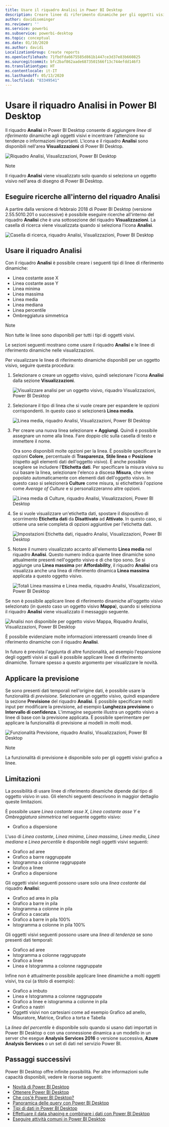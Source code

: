 ```yaml
---
title: Usare il riquadro Analisi in Power BI Desktop
description: Creare linee di riferimento dinamiche per gli oggetti visivi in Power BI Desktop
author: davidiseminger
ms.reviewer: ''
ms.service: powerbi
ms.subservice: powerbi-desktop
ms.topic: conceptual
ms.date: 01/10/2020
ms.author: davidi
LocalizationGroup: Create reports
ms.openlocfilehash: 71fbdfda6675585d861b1447ce3d37e83b660825
ms.sourcegitcommit: bfc2baf862aade6873501566f13c744efdd146f3
ms.translationtype: HT
ms.contentlocale: it-IT
ms.lasthandoff: 05/13/2020
ms.locfileid: "83349541"
---
```

# <a name="use-the-analytics-pane-in-power-bi-desktop"></a>Usare il riquadro Analisi in Power BI Desktop

Il riquadro **Analisi** in Power BI Desktop consente di aggiungere *linee di riferimento* dinamiche agli oggetti visivi e incentrare l'attenzione su tendenze o informazioni importanti. L'icona e il riquadro **Analisi** sono disponibili nell'area **Visualizzazioni** di Power BI Desktop.

![Riquadro Analisi, Visualizzazioni, Power BI Desktop](media/desktop-analytics-pane/analytics-pane_1.png)

> [!NOTE]
> Il riquadro **Analisi** viene visualizzato solo quando si seleziona un oggetto visivo nell'area di disegno di Power BI Desktop.

## <a name="search-within-the-analytics-pane"></a>Eseguire ricerche all'interno del riquadro Analisi

A partire dalla versione di febbraio 2018 di Power BI Desktop (versione 2.55.5010.201 o successive) è possibile eseguire ricerche all'interno del riquadro **Analisi** che è una sottosezione del riquadro **Visualizzazioni**. La casella di ricerca viene visualizzata quando si seleziona l'icona **Analisi**.

![Casella di ricerca, riquadro Analisi, Visualizzazioni, Power BI Desktop](media/desktop-analytics-pane/analytics-pane_1b.png)

## <a name="use-the-analytics-pane"></a>Usare il riquadro Analisi

Con il riquadro **Analisi** è possibile creare i seguenti tipi di linee di riferimento dinamiche:

* Linea costante asse X
* Linea costante asse Y
* Linea minima
* Linea massima
* Linea media
* Linea mediana
* Linea percentile
* Ombreggiatura simmetrica

> [!NOTE]
> Non tutte le linee sono disponibili per tutti i tipi di oggetti visivi.

Le sezioni seguenti mostrano come usare il riquadro **Analisi** e le linee di riferimento dinamiche nelle visualizzazioni.

Per visualizzare le linee di riferimento dinamiche disponibili per un oggetto visivo, seguire questa procedura:

1. Selezionare o creare un oggetto visivo, quindi selezionare l'icona **Analisi** dalla sezione **Visualizzazioni**.

    ![Visualizzare analisi per un oggetto visivo, riquadro Visualizzazioni, Power BI Desktop](media/desktop-analytics-pane/analytics-pane_2.png)

2. Selezionare il tipo di linea che si vuole creare per espandere le opzioni corrispondenti. In questo caso si selezionerà **Linea media**.

    ![Linea media, riquadro Analisi, Visualizzazioni, Power BI Desktop](media/desktop-analytics-pane/analytics-pane_3.png)

3. Per creare una nuova linea selezionare **+&nbsp;Aggiungi**. Quindi è possibile assegnare un nome alla linea. Fare doppio clic sulla casella di testo e immettere il nome.

    Ora sono disponibili molte opzioni per la linea. È possibile specificare le opzioni **Colore**, percentuale di **Trasparenza**, **Stile linea** e **Posizione** (rispetto agli elementi dati dell'oggetto visivo). È anche possibile scegliere se includere l'**Etichetta dati**. Per specificare la misura visiva su cui basare la linea, selezionare l'elenco a discesa **Misura**, che viene popolato automaticamente con elementi dati dell'oggetto visivo. In questo caso si selezionerà **Culture** come misura, si etichetterà l'opzione come *Average of Culture* e si personalizzeranno altre opzioni.

    ![Linea media di Culture, riquadro Analisi, Visualizzazioni, Power BI Desktop](media/desktop-analytics-pane/analytics-pane_4.png)

4. Se si vuole visualizzare un'etichetta dati, spostare il dispositivo di scorrimento **Etichetta dati** da **Disattivato** ad **Attivato**. In questo caso, si ottiene una serie completa di opzioni aggiuntive per l'etichetta dati.

    ![Impostazioni Etichetta dati, riquadro Analisi, Visualizzazioni, Power BI Desktop](media/desktop-analytics-pane/analytics-pane_5.png)

5. Notare il numero visualizzato accanto all'elemento **Linea media** nel riquadro **Analisi**. Questo numero indica quante linee dinamiche sono attualmente presenti nell'oggetto visivo e di che tipo sono. Se si aggiunge una **Linea massima** per **Affordability**, il riquadro **Analisi** ora visualizza anche una linea di riferimento dinamica **Linea massima** applicata a questo oggetto visivo.

    ![Totali Linea massima e Linea media, riquadro Analisi, Visualizzazioni, Power BI Desktop](media/desktop-analytics-pane/analytics-pane_6.png)

Se non è possibile applicare linee di riferimento dinamiche all'oggetto visivo selezionato (in questo caso un oggetto visivo **Mappa**), quando si seleziona il riquadro **Analisi** viene visualizzato il messaggio seguente.

![Analisi non disponibile per oggetto visivo Mappa, Riquadro Analisi, Visualizzazioni, Power BI Desktop](media/desktop-analytics-pane/analytics-pane_7.png)

È possibile evidenziare molte informazioni interessanti creando linee di riferimento dinamiche con il riquadro **Analisi**.

In futuro è prevista l'aggiunta di altre funzionalità, ad esempio l'espansione degli oggetti visivi ai quali è possibile applicare linee di riferimento dinamiche. Tornare spesso a questo argomento per visualizzare le novità.

## <a name="apply-forecasting"></a>Applicare la previsione

Se sono presenti dati temporali nell'origine dati, è possibile usare la funzionalità di *previsione*. Selezionare un oggetto visivo, quindi espandere la sezione **Previsione** del riquadro **Analisi**. È possibile specificare molti input per modificare la previsione, ad esempio **Lunghezza previsione** o **Intervallo di confidenza**. L'immagine seguente illustra un oggetto visivo a linee di base con la previsione applicata. È possibile sperimentare per applicare la funzionalità di previsione ai modelli in molti modi.

![Funzionalità Previsione, riquadro Analisi, Visualizzazioni, Power BI Desktop](media/desktop-analytics-pane/analytics-pane_8.png)

> [!NOTE]
> La funzionalità di previsione è disponibile solo per gli oggetti visivi grafico a linee.

## <a name="limitations"></a>Limitazioni

La possibilità di usare linee di riferimento dinamiche dipende dal tipo di oggetto visivo in uso. Gli elenchi seguenti descrivono in maggior dettaglio queste limitazioni.

È possibile usare *Linea costante asse X*, *Linea costante asse Y* e *Ombreggiatura simmetrica* nel seguente oggetto visivo:

* Grafico a dispersione

L'uso di *Linea costante*, *Linea minima*, *Linea massima*, *Linea media*, *Linea mediana* e *Linea percentile* è disponibile negli oggetti visivi seguenti:

* Grafico ad aree
* Grafico a barre raggruppate
* Istogramma a colonne raggruppate
* Grafico a linee
* Grafico a dispersione

Gli oggetti visivi seguenti possono usare solo una *linea costante* dal riquadro **Analisi**:

* Grafico ad area in pila
* Grafico a barre in pila
* Istogramma a colonne in pila
* Grafico a cascata
* Grafico a barre in pila 100%
* Istogramma a colonne in pila 100%

Gli oggetti visivi seguenti possono usare una *linea di tendenza* se sono presenti dati temporali:

* Grafico ad aree
* Istogramma a colonne raggruppate
* Grafico a linee
* Linea e Istogramma a colonne raggruppate

Infine non è attualmente possibile applicare linee dinamiche a molti oggetti visivi, tra cui (a titolo di esempio):

* Grafico a imbuto
* Linea e Istogramma a colonne raggruppate
* Grafico a linee e istogramma a colonne in pila
* Grafico a nastri
* Oggetti visivi non cartesiani come ad esempio Grafico ad anello, Misuratore, Matrice, Grafico a torta e Tabella

La *linea del percentile* è disponibile solo quando si usano dati importati in Power BI Desktop o con una connessione dinamica a un modello in un server che esegue **Analysis Services 2016** o versione successiva, **Azure Analysis Services** o un set di dati nel servizio Power BI.

## <a name="next-steps"></a>Passaggi successivi

Power BI Desktop offre infinite possibilità. Per altre informazioni sulle capacità disponibili, vedere le risorse seguenti:

* [Novità di Power BI Desktop](../fundamentals/desktop-latest-update.md)
* [Ottenere Power BI Desktop](../fundamentals/desktop-get-the-desktop.md)
* [Che cos'è Power BI Desktop?](../fundamentals/desktop-what-is-desktop.md)
* [Panoramica delle query con Power BI Desktop](desktop-query-overview.md)
* [Tipi di dati in Power BI Desktop](../connect-data/desktop-data-types.md)
* [Effettuare il data shaping e combinare i dati con Power BI Desktop](../connect-data/desktop-shape-and-combine-data.md)
* [Eseguire attività comuni in Power BI Desktop](desktop-common-query-tasks.md)
